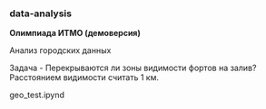 ### data-analysis

**Олимпиада ИТМО (демоверсия)**

Анализ городских данных


Задача - Перекрываются ли зоны видимости фортов на залив? Расстоянием видимости считать 1 км.

geo_test.ipynd 
